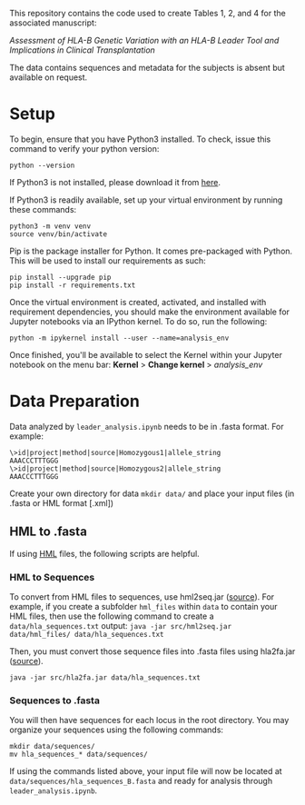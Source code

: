 This repository contains the code used to create Tables 1, 2, and 4 for the associated manuscript: 

*Assessment of HLA-B Genetic Variation with an HLA-B Leader Tool and Implications in Clinical Transplantation*

The data contains sequences and metadata for the subjects is absent but available on request.

# Setup

To begin, ensure that you have Python3 installed. To check, issue this command to verify your python version:
```
python --version
```

If Python3 is not installed, please download it from [here](https://www.python.org/downloads/).

If Python3 is readily available, set up your virtual environment by running these commands:
```
python3 -m venv venv
source venv/bin/activate
```

Pip is the package installer for Python. It comes pre-packaged with Python. This will be used to install our requirements as such:
```
pip install --upgrade pip
pip install -r requirements.txt
```

Once the virtual environment is created, activated, and installed with requirement dependencies, you should make the environment available for Jupyter notebooks via an IPython kernel. To do so, run the following:
```
python -m ipykernel install --user --name=analysis_env
```

Once finished, you'll be available to select the Kernel within your Jupyter notebook on the menu bar: **Kernel** > **Change kernel** > *analysis_env*

# Data Preparation

Data analyzed by `leader_analysis.ipynb` needs to be in .fasta format. For example:
```
\>id|project|method|source|Homozygous1|allele_string
AAACCCTTTGGG
\>id|project|method|source|Homozygous2|allele_string
AAACCCTTTGGG
```

Create your own directory for data `mkdir data/` and place your input files (in .fasta or HML format [.xml])

## HML to .fasta

If using [HML](https://bioinformatics.bethematchclinical.org/hla-resources/hml/) files, the following scripts are helpful.

### HML to Sequences
To convert from HML files to sequences, use hml2seq.jar ([source](https://github.com/nmdp-bioinformatics/hml-to-sequence)). For example, if you create a subfolder `hml_files` within `data` to contain your HML files, then use the following command to create a `data/hla_sequences.txt` output:
`java -jar src/hml2seq.jar data/hml_files/ data/hla_sequences.txt`

Then, you must convert those sequence files into .fasta files using hla2fa.jar ([source](https://github.com/nmdp-bioinformatics/hla-to-fasta)). 
```
java -jar src/hla2fa.jar data/hla_sequences.txt
```

### Sequences to .fasta
You will then have sequences for each locus in the root directory. You may organize your sequences using the following commands:
```
mkdir data/sequences/
mv hla_sequences_* data/sequences/
```

If using the commands listed above, your input file will now be located at `data/sequences/hla_sequences_B.fasta` and ready for analysis through `leader_analysis.ipynb`.